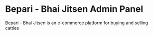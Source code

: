 
# Bepari - Bhai Jitsen Admin Panel

Bepari - Bhai Jitsen is an e-commerce platform for buying and selling cattles
